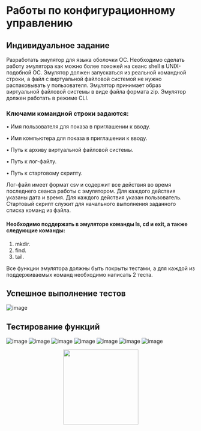 # Работы по конфигурационному управлению
## Индивидуальное задание

Разработать эмулятор для языка оболочки ОС. Необходимо сделать работу эмулятора как можно более похожей на сеанс shell в UNIX-подобной ОС.
Эмулятор должен запускаться из реальной командной строки, а файл с виртуальной файловой системой не нужно распаковывать у пользователя.
Эмулятор принимает образ виртуальной файловой системы в виде файла формата zip. Эмулятор должен работать в режиме CLI.

### Ключами командной строки задаются:

  • Имя пользователя для показа в приглашении к вводу.
  
  • Имя компьютера для показа в приглашении к вводу.
  
  • Путь к архиву виртуальной файловой системы.
  
  • Путь к лог-файлу.
  
  • Путь к стартовому скрипту.
  
Лог-файл имеет формат csv и содержит все действия во время последнего сеанса работы с эмулятором. Для каждого действия указаны дата и время. Для каждого действия указан пользователь.
Стартовый скрипт служит для начального выполнения заданного списка команд из файла.

#### Необходимо поддержать в эмуляторе команды ls, cd и exit, а также следующие команды:

1. mkdir.
2. find.
3. tail.

Все функции эмулятора должны быть покрыты тестами, а для каждой из поддерживаемых команд необходимо написать 2 теста.

## Успешное выполнение тестов
![image](https://github.com/user-attachments/assets/045d3f50-b0ae-4f9e-b79c-d2914a6e11a1)

## Тестирование функций 
![image](https://github.com/user-attachments/assets/e333c3b1-ed96-456f-ad42-3c5cccc5eaf6)
![image](https://github.com/user-attachments/assets/e53012a8-541c-4b02-aa33-72b4aff490cd)
![image](https://github.com/user-attachments/assets/eca5ab23-09cb-4b77-9109-5332391dc256)
![image](https://github.com/user-attachments/assets/8d678adf-7e53-4773-9e13-4358cb3860d4)
![image](https://github.com/user-attachments/assets/6ed3792e-a877-474a-b5af-0434f6f1f454)
![image](https://github.com/user-attachments/assets/ad93e01b-c085-4b41-b97e-c5f63d947a81)
![image](https://github.com/user-attachments/assets/8e08bb81-f339-4267-84ef-1cdd41e4c84b)


<div id="header" align="center">
  <img src="https://i.giphy.com/media/v1.Y2lkPTc5MGI3NjExb2h0anFyeHZyaHI1anljYWdkYjl3cG56Z3UxNGhzZDhocnZwZHZ6dyZlcD12MV9pbnRlcm5hbF9naWZfYnlfaWQmY3Q9Zw/YITvqkRzjBb2KRklUw/giphy-downsized-large.gif" width="200"/>
</div>
